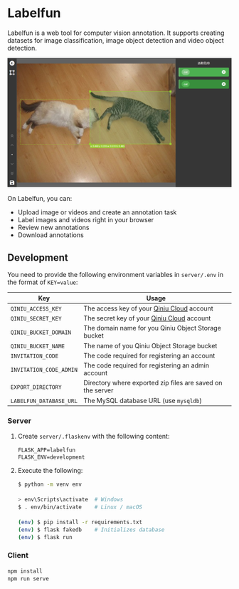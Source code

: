 # Labelfun

Labelfun is a web tool for computer vision annotation. It supports creating datasets for image classification, image object detection and video object detection.

![screenshot](assets\README\1.png)

On Labelfun, you can:

- Upload image or videos and create an annotation task
- Label images and videos right in your browser
- Review new annotations
- Download annotations

## Development

You need to provide the following environment variables in `server/.env` in the format of `KEY=value`:

| Key                     | Usage                                                        |
| ----------------------- | ------------------------------------------------------------ |
| `QINIU_ACCESS_KEY`      | The access key of your [Qiniu Cloud](https://www.qiniu.com/) account |
| `QINIU_SECRET_KEY`      | The secret key of your [Qiniu Cloud](https://www.qiniu.com/) account |
| `QINIU_BUCKET_DOMAIN`   | The domain name for you Qiniu Object Storage bucket          |
| `QINIU_BUCKET_NAME`     | The name of you Qiniu Object Storage bucket                  |
| `INVITATION_CODE`       | The code required for registering an account                 |
| `INVITATION_CODE_ADMIN` | The code required for registering an admin account           |
| `EXPORT_DIRECTORY`      | Directory where exported zip files are saved on the server   |
| `LABELFUN_DATABASE_URL` | The MySQL database URL (use `mysqldb`)                       |

### Server

1. Create `server/.flaskenv` with the following content:

    ```
    FLASK_APP=labelfun
    FLASK_ENV=development
    ```

2. Execute the following:

    ```bash
    $ python -m venv env
    
    > env\Scripts\activate  # Windows
    $ . env/bin/activate    # Linux / macOS
    
    (env) $ pip install -r requirements.txt
    (env) $ flask fakedb    # Initializes database
    (env) $ flask run
    ```

### Client

```bash
npm install
npm run serve
```

